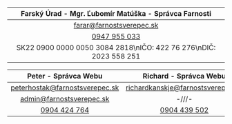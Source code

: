|**Farský Úrad - Mgr. Ľubomír Matúška - Správca Farnosti**|
|:---:|
|[farar@farnostsverepec.sk](farar@farnostsverepec.sk)|
|[0947 955 033](tel:+421947955033)|
|SK22 0900 0000 0050 3084 2818\nIČO: 422 76 276\nDIČ: 2023 558 251|
<!-- table-setup wrap-style=column; wrap-on=max-width:588px -->
|**Peter - Správca Webu**|**Richard - Správca Webu**|
|:---:|:---:|
|[peterhostak@farnostsverepec.sk](mailto:peterhostak@farnostsverepec.sk)|[richardkanskje@farnostsverepec.sk](richardkanskje@farnostsverepec.sk)|
|[admin@farnostsverepec.sk](mailto:admin@farnostsverepec.sk)|-///-|
|[0904 424 764](tel:+421904424764)|[0904 439 502](tel:+421904439502)|